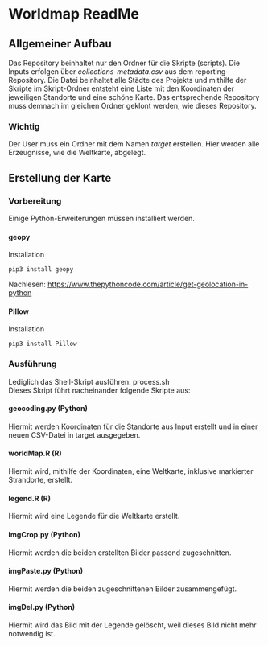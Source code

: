 # Worldmap ReadMe

## Allgemeiner Aufbau
Das Repository beinhaltet nur den Ordner für die Skripte (scripts). Die Inputs erfolgen über *collections-metadata.csv* aus dem reporting-Repository. Die Datei beinhaltet alle Städte des Projekts und mithilfe der Skripte im Skript-Ordner entsteht eine Liste mit den Koordinaten der jeweiligen Standorte und eine schöne Karte. Das entsprechende Repository muss demnach im gleichen Ordner geklont werden, wie dieses Repository.   

### Wichtig
Der User muss ein Ordner mit dem Namen *target* erstellen. Hier werden alle Erzeugnisse, wie die Weltkarte, abgelegt.

  



## Erstellung der Karte
### Vorbereitung
Einige Python-Erweiterungen müssen installiert werden.

#### geopy
Installation 
```
pip3 install geopy
```
Nachlesen: https://www.thepythoncode.com/article/get-geolocation-in-python

#### Pillow
Installation
```
pip3 install Pillow
```

### Ausführung
Lediglich das Shell-Skript ausführen: process.sh  
Dieses Skript führt nacheinander folgende Skripte aus:

#### geocoding.py (Python)
Hiermit werden Koordinaten für die Standorte aus Input erstellt und in einer
neuen CSV-Datei in target ausgegeben.

#### worldMap.R (R)
Hiermit wird, mithilfe der Koordinaten, eine Weltkarte, inklusive markierter Strandorte, erstellt.

#### legend.R (R)
Hiermit wird eine Legende für die Weltkarte erstellt.

#### imgCrop.py (Python)
Hiermit werden die beiden erstellten Bilder passend zugeschnitten.

#### imgPaste.py (Python)
Hiermit werden die beiden zugeschnittenen Bilder zusammengefügt.

#### imgDel.py (Python)
Hiermit wird das Bild mit der Legende gelöscht, weil dieses Bild nicht mehr notwendig ist.

